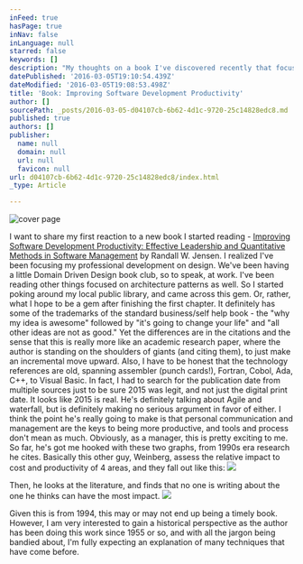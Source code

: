 ```yaml
---
inFeed: true
hasPage: true
inNav: false
inLanguage: null
starred: false
keywords: []
description: "My thoughts on a book I've discovered recently that focuses on communication and management in software development"
datePublished: '2016-03-05T19:10:54.439Z'
dateModified: '2016-03-05T19:08:53.498Z'
title: 'Book: Improving Software Development Productivity'
author: []
sourcePath: _posts/2016-03-05-d04107cb-6b62-4d1c-9720-25c14828edc8.md
published: true
authors: []
publisher:
  name: null
  domain: null
  url: null
  favicon: null
url: d04107cb-6b62-4d1c-9720-25c14828edc8/index.html
_type: Article

---
```

![cover page](https://s3-us-west-2.amazonaws.com/the-grid-img/p/1066ec09ba82e0788b200ecc500f5520671d4596.jpg)

I want to share my first reaction to a new book I started reading - [Improving Software Development Productivity: Effective Leadership and Quantitative Methods in Software Management][0] by Randall W. Jensen. I realized I've been focusing my professional development on design. We've been having a little Domain Driven Design book club, so to speak, at work. I've been reading other things focused on architecture patterns as well. So I started poking around my local public library, and came across this gem. Or, rather, what I hope to be a gem after finishing the first chapter. It definitely has some of the trademarks of the standard business/self help book - the "why my idea is awesome" followed by "it's going to change your life" and "all other ideas are not as good." Yet the differences are in the citations and the sense that this is really more like an academic research paper, where the author is standing on the shoulders of giants (and citing them), to just make an incremental move upward. Also, I have to be honest that the technology references are old, spanning assembler (punch cards!), Fortran, Cobol, Ada, C++, to Visual Basic. In fact, I had to search for the publication date from multiple sources just to be sure 2015 was legit, and not just the digital print date. It looks like 2015 is real. He's definitely talking about Agile and waterfall, but is definitely making no serious argument in favor of either. I think the point he's really going to make is that personal communication and management are the keys to being more productive, and tools and process don't mean as much. Obviously, as a manager, this is pretty exciting to me. So far, he's got me hooked with these two graphs, from 1990s era research he cites. Basically this other guy, Weinberg, assess the relative impact to cost and productivity of 4 areas, and they fall out like this: ![](https://the-grid-user-content.s3-us-west-2.amazonaws.com/19a92fcc-7841-4a64-9e54-25e9267afa9a.png)

Then, he looks at the literature, and finds that no one is writing about the one he thinks can have the most impact. ![](https://the-grid-user-content.s3-us-west-2.amazonaws.com/f797efc6-2a4e-4628-916b-b991745b94fd.png)

Given this is from 1994, this may or may not end up being a timely book. However, I am very interested to gain a historical perspective as the author has been doing this work since 1955 or so, and with all the jargon being bandied about, I'm fully expecting an explanation of many techniques that have come before.

[0]: http://www.amazon.com/Improving-Software-Development-Productivity-Quantitative/dp/0133562670/ref=cm_cr_arp_d_product_top?ie=UTF8